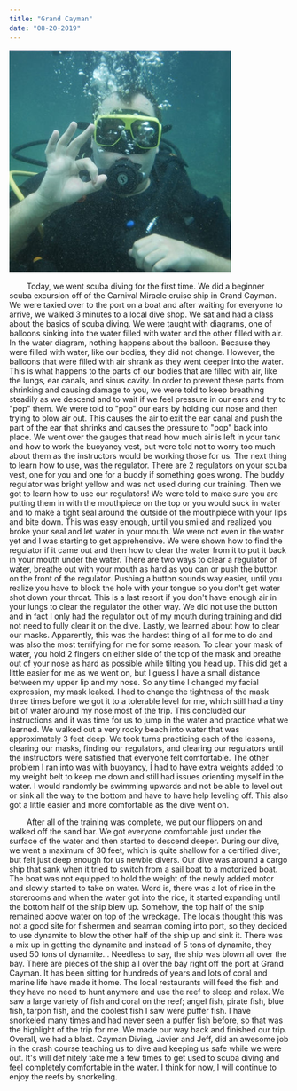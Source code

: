 ```yaml
---
title: "Grand Cayman"
date: "08-20-2019"
---
```


![Scuba Diving](../images/scuba.jpg)

&nbsp;&nbsp;&nbsp;&nbsp;&nbsp;&nbsp;&nbsp;&nbsp;Today, we went scuba diving for the first time. We did a beginner scuba excursion off of the Carnival Miracle cruise ship in Grand Cayman. We were taxied over to the port on a boat and after waiting for everyone to arrive, we walked 3 minutes to a local dive shop. We sat and had a class about the basics of scuba diving. We were taught with diagrams, one of balloons sinking into the water filled with water and the other filled with air. In the water diagram, nothing happens about the balloon. Because they were filled with water, like our bodies, they did not change. However, the balloons that were filled with air shrank as they went deeper into the water. This is what happens to the parts of our bodies that are filled with air, like the lungs, ear canals, and sinus cavity. In order to prevent these parts from shrinking and causing damage to you, we were told to keep breathing steadily as we descend and to wait if we feel pressure in our ears and try to "pop" them. We were told to "pop" our ears by holding our nose and then trying to blow air out. This causes the air to exit the ear canal and push the part of the ear that shrinks and causes the pressure to "pop" back into place. We went over the gauges that read how much air is left in your tank and how to work the buoyancy vest, but were told not to worry too much about them as the instructors would be working those for us. The next thing to learn how to use, was the regulator. There are 2 regulators on your scuba vest, one for you and one for a buddy if something goes wrong. The buddy regulator was bright yellow and was not used during our training. Then we got to learn how to use our regulators! We were told to make sure you are putting them in with the mouthpiece on the top or you would suck in water and to make a tight seal around the outside of the mouthpiece with your lips and bite down. This was easy enough, until you smiled and realized you broke your seal and let water in your mouth. We were not even in the water yet and I was starting to get apprehensive. We were shown how to find the regulator if it came out and then how to clear the water from it to put it back in your mouth under the water. There are two ways to clear a regulator of water, breathe out with your mouth as hard as you can or push the button on the front of the regulator. Pushing a button sounds way easier, until you realize you have to block the hole with your tongue so you don't get water shot down your throat. This is a last resort if you don't have enough air in your lungs to clear the regulator the other way. We did not use the button and in fact I only had the regulator out of my mouth during training and did not need to fully clear it on the dive. Lastly, we learned about how to clear our masks. Apparently, this was the hardest thing of all for me to do and was also the most terrifying for me for some reason. To clear your mask of water, you hold 2 fingers on either side of the top of the mask and breathe out of your nose as hard as possible while tilting you head up. This did get a little easier for me as we went on, but I guess I have a small distance between my upper lip and my nose. So any time I changed my facial expression, my mask leaked. I had to change the tightness of the mask three times before we got it to a tolerable level for me, which still had a tiny bit of water around my nose most of the trip. This concluded our instructions and it was time for us to jump in the water and practice what we learned. We walked out a very rocky beach into water that was approximately 3 feet deep. We took turns practicing each of the lessons, clearing our masks, finding our regulators, and clearing our regulators until the instructors were satisfied that everyone felt comfortable. The other problem I ran into was with buoyancy, I had to have extra weights added to my weight belt to keep me down and still had issues orienting myself in the water. I would randomly be swimming upwards and not be able to level out or sink all the way to the bottom and have to have help leveling off. This also got a little easier and more comfortable as the dive went on.

&nbsp;&nbsp;&nbsp;&nbsp;&nbsp;&nbsp;&nbsp;&nbsp;After all of the training was complete, we put our flippers on and walked off the sand bar. We got everyone comfortable just under the surface of the water and then started to descend deeper. During our dive, we went a maximum of 30 feet, which is quite shallow for a certified diver, but felt just deep enough for us newbie divers. Our dive was around a cargo ship that sank when it tried to switch from a sail boat to a motorized boat. The boat was not equipped to hold the weight of the newly added motor and slowly started to take on water. Word is, there was a lot of rice in the storerooms and when the water got into the rice, it started expanding until the bottom half of the ship blew up. Somehow, the top half of the ship remained above water on top of the wreckage. The locals thought this was not a good site for fishermen and seaman coming into port, so they decided to use dynamite to blow the other half of the ship up and sink it. There was a mix up in getting the dynamite and instead of 5 tons of dynamite, they used 50 tons of dynamite... Needless to say, the ship was blown all over the bay. There are pieces of the ship all over the bay right off the port at Grand Cayman. It has been sitting for hundreds of years and lots of coral and marine life have made it home. The local restaurants will feed the fish and they have no need to hunt anymore and use the reef to sleep and relax. We saw a large variety of fish and coral on the reef; angel fish, pirate fish, blue fish, tarpon fish, and the coolest fish I saw were puffer fish. I have snorkeled many times and had never seen a puffer fish before, so that was the highlight of the trip for me. We made our way back and finished our trip. Overall, we had a blast. Cayman Diving, Javier and Jeff, did an awesome job in the crash course teaching us to dive and keeping us safe while we were out. It's will definitely take me a few times to get used to scuba diving and feel completely comfortable in the water. I think for now, I will continue to enjoy the reefs by snorkeling.
